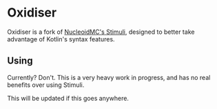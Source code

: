 # Oxidiser
Oxidiser is a fork of [NucleoidMC's Stimuli](https://github.com/NucleoidMC/stimuli), designed to better take advantage of Kotlin's syntax features.

## Using
Currently? Don't. This is a very heavy work in progress, and has no real benefits over using Stimuli.

This will be updated if this goes anywhere.